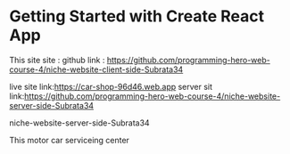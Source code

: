 # Getting Started with Create React App
This site site :
github link : https://github.com/programming-hero-web-course-4/niche-website-client-side-Subrata34

live site link:https://car-shop-96d46.web.app
server sit link:https://github.com/programming-hero-web-course-4/niche-website-server-side-Subrata34

niche-website-server-side-Subrata34

This motor car serviceing center